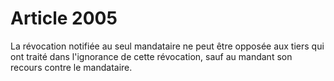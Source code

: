 # Article 2005

La révocation notifiée au seul mandataire ne peut être opposée aux tiers qui ont traité dans l'ignorance de cette révocation, sauf au mandant son recours contre le mandataire.
